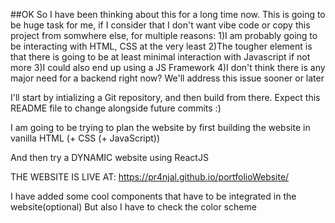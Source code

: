 ##OK So I have been thinking about this for a long time now.
This is going to be huge task for me, if I consider that I don't want vibe code or copy this project from somwhere else, for multiple reasons:
1)I am probably going to be interacting with HTML, CSS at the very least
2)The tougher element is that there is going to be at least minimal interaction with Javascript if not more
3)I could also end up using a JS Framework
4)I don't think there is any major need for a backend right now? We'll address this issue sooner or later


I'll start by intializing a Git repository, and then build from there. Expect this README file to change alongside future commits :)

I am going to be trying to plan the website by first building the website in vanilla HTML (+ CSS (+ JavaScript))

And then try a DYNAMIC website using ReactJS

THE WEBSITE IS LIVE AT: https://pr4njal.github.io/portfolioWebsite/

I have added some cool components that have to be integrated in the website(optional)
But also I have to check the color scheme
